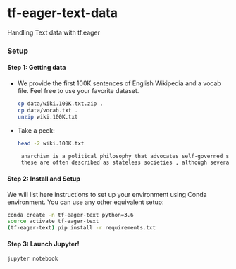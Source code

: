 # tf-eager-text-data
Handling Text data with tf.eager

### Setup
#### Step 1: Getting data
* We provide the first 100K sentences of English Wikipedia and a vocab file. Feel free to use your favorite dataset.
    ```bash
    cp data/wiki.100K.txt.zip .
    cp data/vocab.txt .
    unzip wiki.100K.txt
    ```

* Take a peek:
    ```bash
    head -2 wiki.100K.txt
   ```
   ```bash
    anarchism is a political philosophy that advocates self-governed societies based on voluntary institutions .
    these are often described as stateless societies , although several authors have defined them more specifically as institutions based on non-hierarchical or free associations .
    ```


#### Step 2: Install and Setup
We will list here instructions to set up your environment using Conda environment. You can use any other equivalent setup:
```bash
conda create -n tf-eager-text python=3.6
source activate tf-eager-text
(tf-eager-text) pip install -r requirements.txt
```


#### Step 3: Launch Jupyter!
```bash
jupyter notebook
```